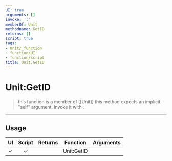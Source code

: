 ```yaml
---
UI: true
arguments: []
invoke: ':'
memberOf: Unit
methodname: GetID
returns: []
script: true
tags:
- Unit/_function
- function/UI
- function/script
title: Unit.GetID
---
```

# Unit:GetID
> this function is a member of [[Unit]]
> this method expects an implicit "self" argument. invoke it with `:`
-----
## Usage
|  UI | Script | Returns | Function | Arguments |
|:---:|:------:|-------:|:--------:|:---------|
|✓|✓||Unit:GetID||

